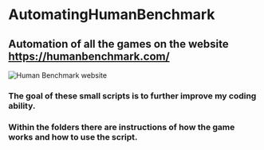 # AutomatingHumanBenchmark
## Automation of all the games on the website https://humanbenchmark.com/
![Human Benchmark website](https://cdn.discordapp.com/attachments/501427840873529364/928795430085619873/unknown.png)

### The goal of these small scripts is to further improve my coding ability. 
### Within the folders there are instructions of how the game works and how to use the script.
